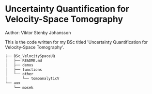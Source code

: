 # Uncertainty Quantification for Velocity-Space Tomography
Author: Viktor Stenby Johansson

This is the code written for my BSc titled 'Uncertainty Quantification for Velocity-Space Tomography'.

```bash
├── BSc_VelocitySpaceUQ
│   ├── README.md
│   ├── demos
│   ├── functions
│   └── other
│       └── tomoanalyticV
└── aux
    └── mosek
```
